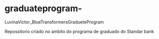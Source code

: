 # graduateprogram-
LuvinaVictor_BlueTransformersGradueteProgram

Repossitorio criado no ambito do programa de graduado do Standar bank 
